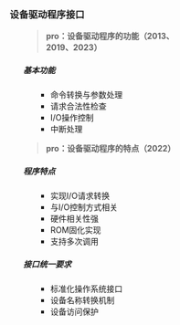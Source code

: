 <div style="float: left; width: 64%; padding: 1%;">

### 设备驱动程序接口

<ul>

> **pro：设备驱动程序的功能（2013、2019、2023）**

##### 基本功能

<ul>

- 命令转换与参数处理
- 请求合法性检查
- I/O操作控制
- 中断处理

</ul>

> **pro：设备驱动程序的特点（2022）**

##### 程序特点

<ul>

- 实现I/O请求转换
- 与I/O控制方式相关
- 硬件相关性强
- ROM固化实现
- 支持多次调用

</ul>

##### 接口统一要求

<ul>

- 标准化操作系统接口
- 设备名称转换机制
- 设备访问保护

</ul>

</ul>

</ul>

</div>
<div style="float: right; width: 26%; padding: 1%;">

</div>
<div style="clear: both;"></div>
